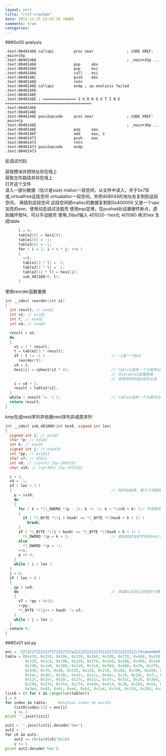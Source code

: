 ```yaml
---
layout: post
title: "rctf-crackme"
date: 2015-11-25 23:45:59 +0800
comments: true
categories: 
---
```



###0x00 analysis


    .text:00401468 callapi         proc near               ; CODE XREF: _main+19p
    .text:00401468                                         ; _main+43p ...
    .text:00401468                 pop     ebx
    .text:00401469                 pop     esi
    .text:0040146A                 call    esi
    .text:0040146C                 push    ebx
    .text:0040146D                 retn
    .text:0040146D callapi         endp ; sp-analysis failed
    .text:0040146D
    .text:0040146E
    .text:0040146E ; =============== S U B R O U T I N E =======================================
    .text:0040146E
    .text:0040146E
    .text:0040146E pass2opcode     proc near               ; CODE XREF: _main+Cp
    .text:0040146E                                         ; _main+36p ...
    .text:0040146E                 pop     eax
    .text:0040146F                 add     eax, 2
    .text:00401472                 push    eax
    .text:00401473                 retn
    .text:00401473 pass2opcode     endp
    .text:00401473

反调试代码

获取模块并把地址存在栈上  
获取文件路径并存在栈上  
打开这个文件  
读入一部分数据（估计是size)
malloc一段空间，从文件中读入，并于0x7异或,virtualfree这段空间
virtualalloc一段空间，并把408044的地址处复制到这段空间，
再跳到这段空间
这段空间把malloc的数据复制到0x400000
又是一个upx加壳的exe，使用动态调试法脱壳
使用esp定律，在pushad处设置硬件断点，遇到循环按f4，可以手动脱壳
使用_filbuf输入
401020--hex化
401080
再次hex
生成table

``` C
      l = 0;
      table2[0] = hex1[0];
      table1[0] = -1;
      table3[0] = -1;
      for ( i = 1; i < 4 * j; ++i )                
      {
        ++l;
        table1[3 * l] = -1;
        table3[3 * l] = -1;
        table2[12 * l] = hex1[i];
        sub_401160(0, l);
      }
```

使用reorder函数置换

``` C
int __cdecl reorder(int a1)
{
  int result; // eax@1
  int v2; // esi@2
  int t; // eax@2
  int v4; // eax@4

  result = a1;
  do
  {
    v2 = 3 * result;
    t = table1[3 * result];
    if ( t != -1 )                              // -1是一个标识
      reorder(t);
    v4 = i;
    hex1[i] = cphex1[v2 * 4];                   // table3选择一个元素乘以4作为要置换的index，
                                                // 所以table3是置换表
                                                // 选择的序列是4倍的关系
    i = v4 + 1;
    result = table3[v2];
  }
  while ( result != -1 );                       // table1选择一个元素作为是否结束递归的条件
  return result;
} 
``` 

kmp生成next序列并依据next序列异或原序列
```C
int __cdecl sub_401080(int hex0, signed int len)
{
  signed int i; // esi@1
  char *p; // edi@2
  int k; // eax@3
  signed int j; // eax@10
  int *pp; // esi@11
  char v7; // dl@12
  int v9; // [sp+Ch] [bp-200h]@1
  char v10; // [sp+10h] [bp-1FCh]@2

  i = 1;
  v9 = -1;
  if ( len > 1 )
  {                                             // 和开始相等，第几个则赋值几-1
    p = &v10;
    do
    {
      for ( k = *((_DWORD *)p - 1); k != -1; k = *(&v9 + k) )// 不相等则回溯到前面相等的地方
      {
        if ( *(_BYTE *)(i + hex0) == *(_BYTE *)(hex0 + k + 1) )
          break;
      }
      if ( *(_BYTE *)(i + hex0) == *(_BYTE *)(hex0 + k + 1) )
        *(_DWORD *)p = k + 1;                   // 直到找到当前字符和next[l]相等，赋值next[l]=l+1,否则赋值-1
      else
        *(_DWORD *)p = -1;
      ++i;
      p += 4;
    }
    while ( i < len );
  }
  j = 0;
  if ( len > 0 )
  {
    pp = &v9;
    do                                          // 异或0x18加上匹配的个数
    {
      v7 = *pp + 0x19;
      ++pp;
      *(_BYTE *)(j++ + hex0) ^= v7;
    }
    while ( j < len );
  }
  return 0;
}
```
###0x01 sol.py
``` python
enc = '22722272222227272222727a2222222222272222272222222222cfdceeeebb9fdbcdbbedfdede7ce9bebe0bb1e2ceab9e2bbbdecf9d8'
table = [0x4f8, 0x258, 0x108, 0x318, 0x2b8, 0x3d8, 0x378, 0x498, 0x438, 0x60, 0x348, 0x168, 0x4c8, 0x408,
         0x138, 0x1c8, 0x198, 0x228, 0x1f8, 0x2e8, 0x288, 0x468, 0x3a8, 0xc, 0x420, 0x180, 0x4e0, 0x90,
         0x240, 0x1e0, 0x300, 0x2a0, 0x3c0, 0x360, 0x480, 0x78, 0x270, 0xc0, 0x3f0, 0x330, 0x4b0, 0xa8,
         0x450, 0xf0, 0xd8, 0x150, 0x120, 0x210, 0x1b0, 0x390, 0x2d0, 0x0, 0x48c, 0x1ec, 0x9c, 0x2ac,
         0x24c, 0x36c, 0x30c, 0x42c, 0x3cc, 0x4ec, 0x24, 0x2dc, 0xfc, 0x45c, 0x39c, 0xcc, 0x4bc, 0x15c,
         0x12c, 0x1bc, 0x18c, 0x27c, 0x21c, 0x3fc, 0x33c, 0x18, 0x3b4, 0x114, 0x474, 0x3c, 0x1d4, 0x174,
         0x294, 0x234, 0x354, 0x2f4, 0x4d4, 0x414, 0x30, 0x204, 0x54, 0x384, 0x2c4, 0x504, 0x444, 0x48,
         0x3e4, 0x84, 0x6c, 0xe4, 0xb4, 0x1a4, 0x144, 0x324, 0x264, 0x4a4]
list0 = [0 for i in range(len(table))]
i = 0
for index in table:		#zhihuan index de weizhi
	list0[index/12] = enc[i]
	i += 1
print ''.join(list1)

out1 = ''.join(list1).decode('hex')
out2 = ''
for ch in out1:
	out2 += chr(ord(ch)^0x18)
	i += 1
print out2.decode('hex')
